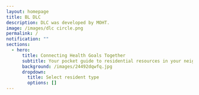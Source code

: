 ```yaml
---
layout: homepage
title: BL DLC
description: DLC was developed by MOHT.
image: /images/dlc circle.png
permalink: /
notification: ""
sections:
  - hero:
      title: Connecting Health Goals Together
      subtitle: Your pocket guide to residential resources in your neighbourhood
      background: /images/24492dqwfq.jpg
      dropdown:
        title: Select resident type
        options: []
---
```

